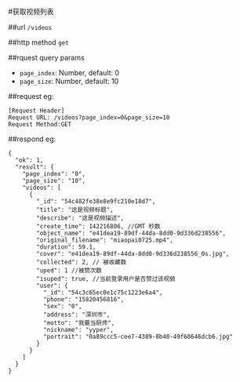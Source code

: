 #获取视频列表



##url
`/videos`


##http method
`get`

##rquest query params

 * `page_index`: Number, default: 0 
 * `page_size`: Number, default: 10

##request
eg:
```
[Request Header]
Request URL: /videos?page_index=0&page_size=10
Request Method:GET
```

##respond
eg:
```
{
  "ok": 1,
  "result": {
    "page_index": "0",
    "page_size": "10",
    "videos": [
      {
        "_id": "54c482fe38e8e9fc210e18d7",
        "title": "这是视频标题",
        "describe": "这是视频描述",
        "create_time": 142216806, //GMT 秒数
        "object_name": "e41dea19-89df-44da-8dd0-9d336d238556",
        "original_filename": "miaopai0725.mp4",
        "duration": 59.1,
        "cover": "e41dea19-89df-44da-8dd0-9d336d238556_0s.jpg",
        "collected": 2, // 被收藏数
        "uped": 1 //被赞次数
        "isuped": true, //当前登录用户是否赞过该视频
        "user": {
          "_id": "54c3c65ec0e1c75c1223e6a4",
          "phone": "15820456816",
          "sex": "0",
          "address": "深圳市",
          "motto": "我要当厨师",
          "nickname": "yyper",
          "portrait": "0a89ccc5-cee7-4389-8b40-49f60646dcb6.jpg"
        }
      }
    ]
  }
}
```



